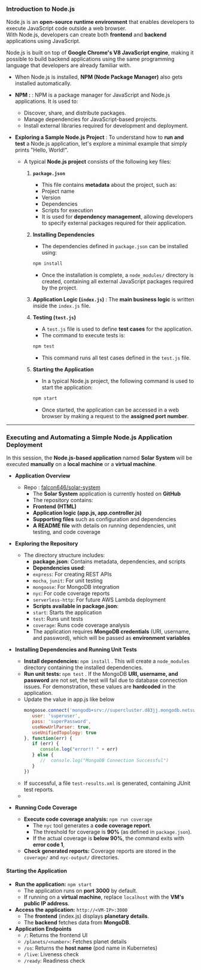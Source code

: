 
### **Introduction to Node.js**

Node.js is an **open-source runtime environment** that enables developers to execute JavaScript code outside a web browser.  
With Node.js, developers can create both **frontend** and **backend** applications using JavaScript.  

Node.js is built on top of **Google Chrome's V8 JavaScript engine**, making it possible to build backend applications using the same programming language that developers are already familiar with.  
- When Node.js is installed, **NPM (Node Package Manager)** also gets installed automatically.

- **NPM :** : NPM is a package manager for JavaScript and Node.js applications. It is used to:
   - Discover, share, and distribute packages.
   - Manage dependencies for JavaScript-based projects.
   - Install external libraries required for development and deployment.

- **Exploring a Sample Node.js Project** : To understand how to **run and test** a Node.js application, let's explore a minimal example that simply prints "Hello, World!".  
   - A typical **Node.js project** consists of the following key files:
      1. **`package.json`**  
         - This file contains **metadata** about the project, such as:
         - Project name  
         - Version  
         - Dependencies  
         - Scripts for execution  
         - It is used for **dependency management**, allowing developers to specify external packages required for their application.

      2. **Installing Dependencies**
         - The dependencies defined in `package.json` can be installed using:
         ```sh
         npm install
         ```
         - Once the installation is complete, a `node_modules/` directory is created, containing all external JavaScript packages required by the project.

      3. **Application Logic (`index.js`)** : The **main business logic** is written inside the `index.js` file.

      4. **Testing (`test.js`)**
         - A `test.js` file is used to define **test cases** for the application.
         - The command to execute tests is:
         ```sh
         npm test
         ```
         - This command runs all test cases defined in the `test.js` file.

      5. **Starting the Application**
         - In a typical Node.js project, the following command is used to start the application:
         ```sh
         npm start
         ```
         - Once started, the application can be accessed in a web browser by making a request to the **assigned port number**.
---

### **Executing and Automating a Simple Node.js Application Deployment**  

In this session, the **Node.js-based application** named **Solar System** will be executed **manually** on a **local machine** or a **virtual machine**.

- **Application Overview** 
   - Repo : [falcon646/solar-system](https://github.com/falcon646/solar-system)
      - The **Solar System** application is currently hosted on **GitHub** 
      - The repository contains:  
      - **Frontend (HTML)**  
      - **Application logic (app.js, app.controller.js)**  
      - **Supporting files** such as configuration and dependencies  
      - **A README file** with details on running dependencies, unit testing, and code coverage  

- **Exploring the Repository**  
   - The directory structure includes:  
      - **package.json**: Contains metadata, dependencies, and scripts  
      - **Dependencies used**:  
      - `express`: For creating REST APIs  
      - `mocha`, `junit`: For unit testing  
      - `mongoose`: For MongoDB integration  
      - `nyc`: For code coverage reports  
      - `serverless-http`: For future AWS Lambda deployment  
      - **Scripts available in package.json**:  
      - `start`: Starts the application  
      - `test`: Runs unit tests  
      - `coverage`: Runs code coverage analysis  
      - The application requires **MongoDB credentials** (URI, username, and password), which will be passed as **environment variables**
- **Installing Dependencies and Running Unit Tests**  
   - **Install dependencies:**  `npm install` . This will create a `node_modules` directory containing the installed dependencies.  
   - **Run unit tests:**  `npm test` . If the MongoDB **URI, username, and password** are not set, the test will fail due to database connection issues. For demonstration, these values are **hardcoded** in the application. 
   - Update the value in app.js like below
      ```js
      mongoose.connect('mongodb+srv://supercluster.d83jj.mongodb.netsuperData', {
         user: 'superuser',
         pass: 'superPassword',
         useNewUrlParser: true,
         useUnifiedTopology: true
      }, function(err) {
         if (err) {
            console.log("error!! " + err)
         } else {
            //  console.log("MongoDB Connection Successful")
         }
      })
      ``` 
   - If successful, a file `test-results.xml` is generated, containing JUnit test reports.  
   - 

- **Running Code Coverage**  
   - **Execute code coverage analysis:**  `npm run coverage`
      - The `nyc` tool generates a **code coverage report**.  
      - The threshold for coverage is **90%** (as defined in `package.json`).  
      - If the actual coverage is **below 90%**, the command exits with **error code 1**,
   - **Check generated reports:**  Coverage reports are stored in the `coverage/` and `nyc-output/` directories.  

#### **Starting the Application**  
- **Run the application:**  `npm start`
   - The application runs on **port 3000** by default.  
   - If running on a **virtual machine**, replace `localhost` with the **VM's public IP address**.  
- **Access the application:**  `http://<VM-IP>:3000`
   - The **frontend** (index.js) displays **planetary details**.  
   - The **backend** fetches data from **MongoDB**.  
- **Application Endpoints**  
   - `/`: Returns the frontend UI  
   - `/planets/<number>`: Fetches planet details  
   - `/os`: Returns the **host name** (pod name in Kubernetes)  
   - `/live`: Liveness check  
   - `/ready`: Readiness check  
